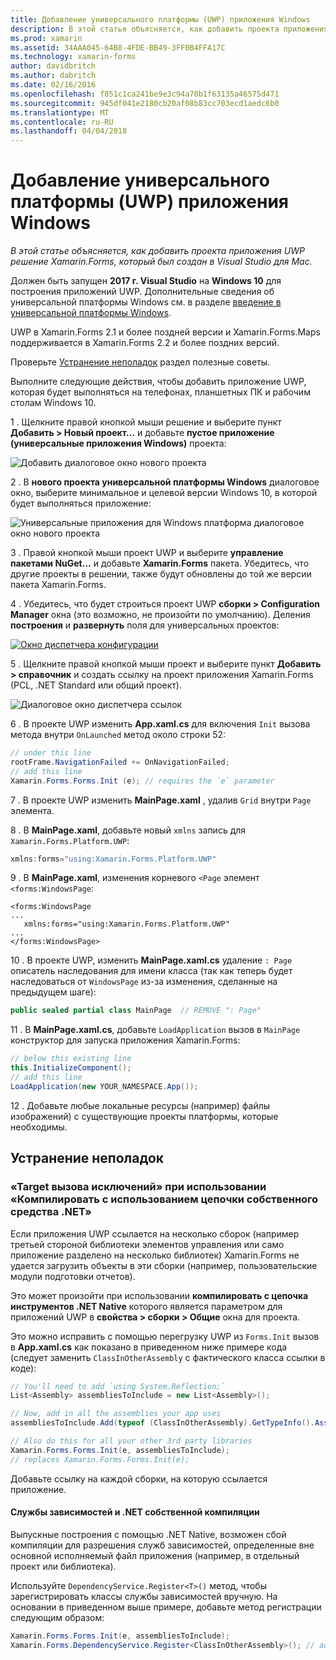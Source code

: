 ```yaml
---
title: Добавление универсального платформы (UWP) приложения Windows
description: В этой статье объясняется, как добавить проекта приложения UWP решение Xamarin.Forms, который был создан в Visual Studio для Mac.
ms.prod: xamarin
ms.assetid: 34AAA045-64B8-4FDE-BB49-3FF0B4FFA17C
ms.technology: xamarin-forms
author: davidbritch
ms.author: dabritch
ms.date: 02/16/2016
ms.openlocfilehash: f851c1ca241be9e3c94a70b1f63135a46575d471
ms.sourcegitcommit: 945df041e2180cb20af08b83cc703ecd1aedc6b0
ms.translationtype: MT
ms.contentlocale: ru-RU
ms.lasthandoff: 04/04/2018
---
```

# <a name="adding-a-universal-windows-platform-uwp-app"></a>Добавление универсального платформы (UWP) приложения Windows

_В этой статье объясняется, как добавить проекта приложения UWP решение Xamarin.Forms, который был создан в Visual Studio для Mac._

Должен быть запущен **2017 г. Visual Studio** на **Windows 10** для построения приложений UWP. Дополнительные сведения об универсальной платформы Windows см. в разделе [введение в универсальной платформы Windows](/windows/uwp/get-started/universal-application-platform-guide/).

UWP в Xamarin.Forms 2.1 и более поздней версии и Xamarin.Forms.Maps поддерживается в Xamarin.Forms 2.2 и более поздних версий.

Проверьте <a href="#troubleshooting">Устранение неполадок</a> раздел полезные советы.

Выполните следующие действия, чтобы добавить приложение UWP, которая будет выполняться на телефонах, планшетных ПК и рабочим столам Windows 10.

 1 . Щелкните правой кнопкой мыши решение и выберите пункт **Добавить > Новый проект...**  и добавьте **пустое приложение (универсальные приложения Windows)** проекта:

  ![](universal-images/add-wu.png "Добавить диалоговое окно нового проекта")

 2 . В **нового проекта универсальной платформы Windows** диалоговое окно, выберите минимальное и целевой версии Windows 10, в которой будет выполняться приложение:

  ![](universal-images/target-version.png "Универсальные приложения для Windows платформа диалоговое окно нового проекта")

 3 . Правой кнопкой мыши проект UWP и выберите **управление пакетами NuGet...**  и добавьте **Xamarin.Forms** пакета. Убедитесь, что другие проекты в решении, также будут обновлены до той же версии пакета Xamarin.Forms.

 4 . Убедитесь, что будет строиться проект UWP **сборки > Configuration Manager** окна (это возможно, не произойти по умолчанию). Деления **построения** и **развернуть** поля для универсальных проектов:

  [![](universal-images/configuration-sml.png "Окно диспетчера конфигурации")](universal-images/configuration.png#lightbox "окно диспетчера конфигурации")

 5 . Щелкните правой кнопкой мыши проект и выберите пункт **Добавить > справочник** и создать ссылку на проект приложения Xamarin.Forms (PCL, .NET Standard или общий проект).

  ![](universal-images/addref-sml.png "Диалоговое окно диспетчера ссылок")

 6 . В проекте UWP изменить **App.xaml.cs** для включения `Init` вызова метода внутри `OnLaunched` метод около строки 52:

```csharp
// under this line
rootFrame.NavigationFailed += OnNavigationFailed;
// add this line
Xamarin.Forms.Forms.Init (e); // requires the `e` parameter
```

 7 . В проекте UWP изменить **MainPage.xaml** , удалив `Grid` внутри `Page` элемента.

 8 . В **MainPage.xaml**, добавьте новый `xmlns` запись для `Xamarin.Forms.Platform.UWP`:

```csharp
xmlns:forms="using:Xamarin.Forms.Platform.UWP"
```

 9 . В **MainPage.xaml**, изменения корневого `<Page` элемент `<forms:WindowsPage`:

```xaml
<forms:WindowsPage
...
   xmlns:forms="using:Xamarin.Forms.Platform.UWP"
...
</forms:WindowsPage>
```

 10 . В проекте UWP, изменить **MainPage.xaml.cs** удаление `: Page` описатель наследования для имени класса (так как теперь будет наследоваться от `WindowsPage` из-за изменения, сделанные на предыдущем шаге):

```csharp
public sealed partial class MainPage  // REMOVE ": Page"
```

 11 . В **MainPage.xaml.cs**, добавьте `LoadApplication` вызов в `MainPage` конструктор для запуска приложения Xamarin.Forms:

```csharp
// below this existing line
this.InitializeComponent();
// add this line
LoadApplication(new YOUR_NAMESPACE.App());
```

<!--
11 . Double-click **Package.appxmanifest** to set these capabilities
  that are often required:

  Capabilities set:

  * Internet (Client)
  * Location
-->

12 . Добавьте любые локальные ресурсы (например) файлы изображений) с существующие проекты платформы, которые необходимы.

<a name="troubleshooting" />

## <a name="troubleshooting"></a>Устранение неполадок

<a name="target-invocation-exception" />

### <a name="target-invocation-exception-when-using-compile-with-net-native-tool-chain"></a>«Target вызова исключений» при использовании «Компилировать с использованием цепочки собственного средства .NET»

Если приложения UWP ссылается на несколько сборок (например третьей стороной библиотеки элементов управления или само приложение разделено на несколько библиотек) Xamarin.Forms не удается загрузить объекты в эти сборки (например, пользовательские модули подготовки отчетов).

Это может произойти при использовании **компилировать с цепочка инструментов .NET Native** которого является параметром для приложений UWP в **свойства > сборки > Общие** окна для проекта.

Это можно исправить с помощью перегрузку UWP из `Forms.Init` вызов в **App.xaml.cs** как показано в приведенном ниже примере кода (следует заменить `ClassInOtherAssembly` с фактического класса ссылки в коде):

```csharp
// You'll need to add `using System.Reflection;`
List<Assembly> assembliesToInclude = new List<Assembly>();

// Now, add in all the assemblies your app uses
assembliesToInclude.Add(typeof (ClassInOtherAssembly).GetTypeInfo().Assembly);

// Also do this for all your other 3rd party libraries
Xamarin.Forms.Forms.Init(e, assembliesToInclude);
// replaces Xamarin.Forms.Forms.Init(e);
```

Добавьте ссылку на каждой сборки, на которую ссылается приложение.

#### <a name="dependency-services-and-net-native-compilation"></a>Службы зависимостей и .NET собственной компиляции

Выпускные построения с помощью .NET Native, возможен сбой компиляции для разрешения служб зависимостей, определенные вне основной исполняемый файл приложения (например, в отдельный проект или библиотека).

Используйте `DependencyService.Register<T>()` метод, чтобы зарегистрировать классы службы зависимостей вручную. На основании в приведенном выше примере, добавьте метод регистрации следующим образом:

```csharp
Xamarin.Forms.Forms.Init(e, assembliesToInclude);
Xamarin.Forms.DependencyService.Register<ClassInOtherAssembly>(); // add this
```
